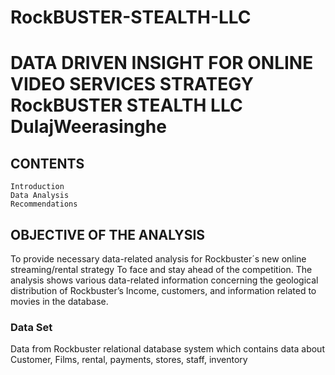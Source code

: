 # RockBUSTER-STEALTH-LLC
# DATA DRIVEN INSIGHT FOR ONLINE VIDEO SERVICES STRATEGY RockBUSTER STEALTH LLC DulajWeerasinghe

## CONTENTS

    Introduction
    Data Analysis
    Recommendations

## OBJECTIVE OF THE ANALYSIS

To provide necessary data-related analysis for Rockbuster´s new online streaming/rental strategy
To face and stay ahead of the competition.
The analysis shows various data-related information concerning the geological distribution of Rockbuster’s Income, customers, and information related to movies in the database.

### Data Set 
Data from Rockbuster relational database system which contains data about Customer, Films, rental, payments, stores, staff, inventory


